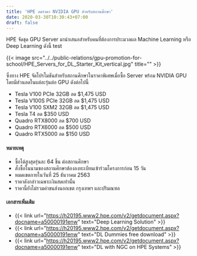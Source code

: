 ```yaml
---
title: 'HPE ลดราคา NVIDIA GPU สำหรับสถานศึกษา'
date: 2020-03-30T10:30:43+07:00
draft: false
---
```


HPE จัดชุด GPU Server มานำเสนอสำหรับคนที่ต้องการประมวลผล Machine Learning หรือ Deep Learning ดังนี้ test
<!--more--> 

{{< image src="../../public-relations/gpu-promotion-for-school/HPE_Servers_for_DL_Starter_Kit_vertical.jpg" title="" >}}

ซึ่งทาง HPE จัดโปรโมชันสำหรับสถานศึกษาในราคาพิเศษเมื่อซื้อ Server พร้อม NVIDIA GPU โดยมีส่วนลดในแต่ละรุ่นต่อ GPU ดังต่อไปนี้

- Tesla V100 PCIe 32GB ลด $1,475 USD
- Tesla V100S PCIe 32GB ลด $1,475 USD
- Tesla V100 SXM2 32GB ลด $1,475 USD
- Tesla T4 ลด $350 USD
- Quadro RTX8000 ลด $700 USD
- Quadro RTX6000 ลด $500 USD
- Quadro RTX5000 ลด $150 USD

#### หมายเหตุ

- ซื้อได้สูงสุดรุ่นละ 64 ชิ้น ต่อสถานศึกษา
- สั่งซื้อในนามของสถานศึกษาต้องลงทะเบียนเข้าร่วมโครงการก่อน 15 วัน
- หมดเขตภายในวันที่ 25 ธันวาคม 2563
- ราคาดังกล่าวเฉพาะเงินสดเท่านั้น
- ราคานี้ยังไม่รวมค่าขนส่งนอกเขต กรุงเทพฯ และปริมณฑล



#### เอกสารเพิ่มเติม 

- {{< link url="https://h20195.www2.hpe.com/v2/getdocument.aspx?docname=a50000191enw" text="Deep Learning Solution" >}}
- {{< link url="https://h20195.www2.hpe.com/v2/getdocument.aspx?docname=a50000191enw" text="DL Dummies free download" >}}
- {{< link url="https://h20195.www2.hpe.com/v2/getdocument.aspx?docname=a50000191enw" text="DL with NGC on HPE Systems" >}}
